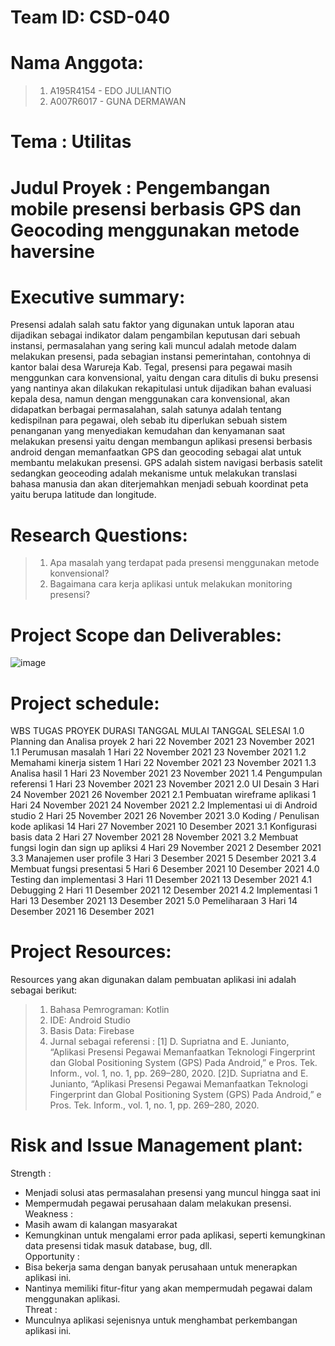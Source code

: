 # Team ID: CSD-040  
# Nama Anggota:
> 1.	A195R4154 - EDO JULIANTIO
> 2.	A007R6017 - GUNA DERMAWAN
# Tema		: Utilitas
# Judul Proyek	: Pengembangan mobile presensi berbasis GPS dan Geocoding menggunakan metode haversine
# Executive summary: 
Presensi adalah salah satu faktor yang digunakan untuk laporan atau dijadikan sebagai indikator dalam pengambilan keputusan dari sebuah instansi, permasalahan yang sering kali muncul adalah metode dalam melakukan presensi, pada sebagian instansi pemerintahan, contohnya di kantor balai desa Warureja Kab. Tegal, presensi para pegawai masih menggunkan cara konvensional, yaitu dengan cara ditulis di buku presensi yang nantinya akan dilakukan rekapitulasi untuk dijadikan bahan evaluasi kepala desa, namun dengan menggunakan cara konvensional, akan didapatkan berbagai permasalahan, salah satunya adalah tentang kedispilnan para pegawai, oleh sebab itu diperlukan sebuah sistem penanganan yang menyediakan kemudahan dan kenyamanan saat melakukan presensi yaitu dengan membangun aplikasi presensi berbasis android dengan memanfaatkan GPS dan geocoding sebagai alat untuk membantu melakukan presensi. GPS adalah sistem navigasi berbasis satelit sedangkan geoceoding adalah mekanisme untuk melakukan translasi bahasa manusia dan akan diterjemahkan menjadi sebuah koordinat peta yaitu berupa latitude dan longitude.
# Research Questions:
> 1.	Apa masalah yang terdapat pada presensi menggunakan metode konvensional?
> 2.	Bagaimana cara kerja aplikasi untuk melakukan monitoring presensi?

# Project Scope dan Deliverables:
![image](https://user-images.githubusercontent.com/53375007/142345690-d425ca6d-f4ce-49d8-8f6b-d82c164eb6ad.png)
# Project schedule:
WBS	TUGAS PROYEK	DURASI	TANGGAL MULAI	TANGGAL SELESAI
1.0	Planning dan Analisa proyek	2 hari	22 November 2021	23 November 2021
1.1	Perumusan masalah	1 Hari 	22 November 2021	23 November 2021
1.2	Memahami kinerja sistem	1 Hari 	22 November 2021	23 November 2021
1.3	Analisa hasil	1 Hari	23 November 2021	23 November 2021
1.4	Pengumpulan referensi	1 Hari	23 November 
2021	23 November 2021
2.0	UI Desain	3 Hari	24 November 2021	26 November 2021
2.1	Pembuatan wireframe aplikasi	1 Hari 	24 November 2021	24 November 2021
2.2	Implementasi ui di Android studio	2 Hari	25 November 2021	26 November 2021
3.0	Koding / Penulisan kode aplikasi	14 Hari	27 November 2021	10 Desember 2021
3.1	Konfigurasi basis data	2 Hari 	27 November 2021	28 November 2021
3.2	Membuat fungsi login dan sign up apliksi	4 Hari	29 November 
2021	2 Desember 2021
3.3	Manajemen user profile	3 Hari 	3 Desember 2021	5 Desember 2021
3.4	Membuat fungsi presentasi	5 Hari	6 Desember 2021	10 Desember 2021
4.0	Testing dan implementasi	3 Hari	11 Desember 2021	13 Desember 2021
4.1	Debugging	2 Hari	11 Desember 2021	12 Desember 2021
4.2	Implementasi	1 Hari	13 Desember 2021	13 Desember 2021
5.0	Pemeliharaan 	3 Hari	14 Desember 2021	16 Desember 2021
# Project Resources:
Resources yang akan digunakan dalam pembuatan aplikasi ini adalah sebagai berikut:
> 1.	Bahasa Pemrograman: Kotlin 
> 2.	IDE: Android Studio
> 3.	Basis Data: Firebase
> 4.	Jurnal sebagai referensi :
	[1]	D. Supriatna and E. Junianto, “Aplikasi Presensi Pegawai Memanfaatkan Teknologi Fingerprint dan Global Positioning System (GPS) Pada Android,” e Pros. Tek. Inform., vol. 1, no. 1, pp. 269–280, 2020.
[2]D. Supriatna and E. Junianto, “Aplikasi Presensi Pegawai Memanfaatkan Teknologi Fingerprint dan Global Positioning System (GPS) Pada Android,” e Pros. Tek. Inform., vol. 1, no. 1, pp. 269–280, 2020.
# Risk and Issue Management plant:
Strength :   
-	Menjadi solusi atas permasalahan presensi yang muncul hingga saat ini  
-	Mempermudah pegawai perusahaan dalam melakukan presensi.  
Weakness :  
-	Masih awam di kalangan masyarakat  
-	Kemungkinan untuk mengalami error pada aplikasi, seperti kemungkinan data presensi tidak masuk database, bug, dll.  
Opportunity :  
-	Bisa bekerja sama dengan banyak perusahaan untuk menerapkan aplikasi ini.  
-	Nantinya memiliki fitur-fitur yang akan mempermudah pegawai dalam menggunakan aplikasi.  
Threat :    
-	Munculnya aplikasi sejenisnya untuk menghambat perkembangan aplikasi ini.  









